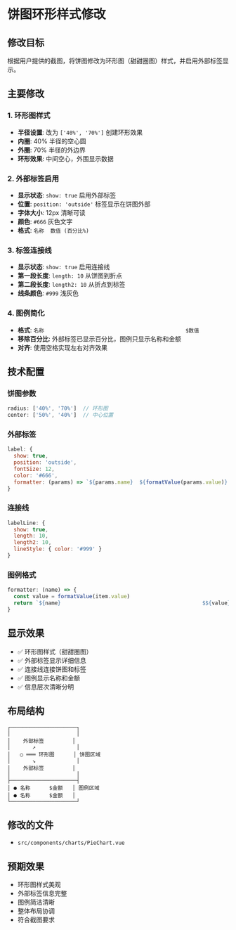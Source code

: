 # 饼图环形样式修改

## 修改目标
根据用户提供的截图，将饼图修改为环形图（甜甜圈图）样式，并启用外部标签显示。

## 主要修改

### 1. 环形图样式
- **半径设置**: 改为 `['40%', '70%']` 创建环形效果
- **内圈**: 40% 半径的空心圆
- **外圈**: 70% 半径的外边界
- **环形效果**: 中间空心，外围显示数据

### 2. 外部标签启用
- **显示状态**: `show: true` 启用外部标签
- **位置**: `position: 'outside'` 标签显示在饼图外部
- **字体大小**: 12px 清晰可读
- **颜色**: `#666` 灰色文字
- **格式**: `名称  数值 (百分比%)`

### 3. 标签连接线
- **显示状态**: `show: true` 启用连接线
- **第一段长度**: `length: 10` 从饼图到折点
- **第二段长度**: `length2: 10` 从折点到标签
- **线条颜色**: `#999` 浅灰色

### 4. 图例简化
- **格式**: `名称                                             $数值`
- **移除百分比**: 外部标签已显示百分比，图例只显示名称和金额
- **对齐**: 使用空格实现左右对齐效果

## 技术配置

### 饼图参数
```javascript
radius: ['40%', '70%']  // 环形图
center: ['50%', '40%']  // 中心位置
```

### 外部标签
```javascript
label: {
  show: true,
  position: 'outside',
  fontSize: 12,
  color: '#666',
  formatter: (params) => `${params.name}  ${formatValue(params.value)} (${params.percent}%)`
}
```

### 连接线
```javascript
labelLine: {
  show: true,
  length: 10,
  length2: 10,
  lineStyle: { color: '#999' }
}
```

### 图例格式
```javascript
formatter: (name) => {
  const value = formatValue(item.value)
  return `${name}                                             $${value}`
}
```

## 显示效果
- ✅ 环形图样式（甜甜圈图）
- ✅ 外部标签显示详细信息
- ✅ 连接线连接饼图和标签
- ✅ 图例显示名称和金额
- ✅ 信息层次清晰分明

## 布局结构
```
┌─────────────────────┐
│                     │
│    外部标签         │
│       ↗             │
│   ○ ═══ 环形图      │ 饼图区域
│       ↘             │
│    外部标签         │
│                     │
├─────────────────────┤
│ ● 名称      $金额   │ 图例区域
│ ● 名称      $金额   │
└─────────────────────┘
```

## 修改的文件
- `src/components/charts/PieChart.vue`

## 预期效果
- 环形图样式美观
- 外部标签信息完整
- 图例简洁清晰
- 整体布局协调
- 符合截图要求 